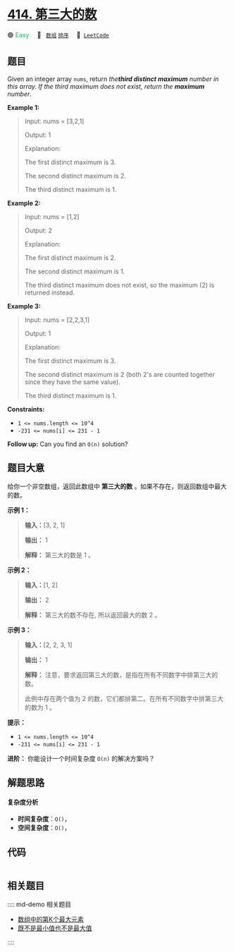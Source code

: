 # [414. 第三大的数](https://leetcode.com/problems/third-maximum-number)

🟢 <font color=#15bd66>Easy</font>&emsp; 🔖&ensp; [`数组`](/leetcode/outline/tag/array.md) [`排序`](/leetcode/outline/tag/sorting.md)&emsp; 🔗&ensp;[`LeetCode`](https://leetcode.com/problems/third-maximum-number)


## 题目

Given an integer array `nums`, return _the**third distinct maximum** number in
this array. If the third maximum does not exist, return the **maximum**
number_.



**Example 1:**

> Input: nums = [3,2,1]
> 
> Output: 1
> 
> Explanation:
> 
> The first distinct maximum is 3.
> 
> The second distinct maximum is 2.
> 
> The third distinct maximum is 1.

**Example 2:**

> Input: nums = [1,2]
> 
> Output: 2
> 
> Explanation:
> 
> The first distinct maximum is 2.
> 
> The second distinct maximum is 1.
> 
> The third distinct maximum does not exist, so the maximum (2) is returned instead.

**Example 3:**

> Input: nums = [2,2,3,1]
> 
> Output: 1
> 
> Explanation:
> 
> The first distinct maximum is 3.
> 
> The second distinct maximum is 2 (both 2's are counted together since they have the same value).
> 
> The third distinct maximum is 1.

**Constraints:**

  * `1 <= nums.length <= 10^4`
  * `-231 <= nums[i] <= 231 - 1`



**Follow up:** Can you find an `O(n)` solution?


## 题目大意

给你一个非空数组，返回此数组中 **第三大的数** 。如果不存在，则返回数组中最大的数。

**示例 1：**

> 
> 
> 
> 
> 
> **输入：**[3, 2, 1]
> 
> **输出：** 1
> 
> **解释：** 第三大的数是 1 。

**示例 2：**

> 
> 
> 
> 
> 
> **输入：**[1, 2]
> 
> **输出：** 2
> 
> **解释：** 第三大的数不存在, 所以返回最大的数 2 。
> 
> 

**示例 3：**

> 
> 
> 
> 
> 
> **输入：**[2, 2, 3, 1]
> 
> **输出：** 1
> 
> **解释：** 注意，要求返回第三大的数，是指在所有不同数字中排第三大的数。
> 
> 此例中存在两个值为 2 的数，它们都排第二。在所有不同数字中排第三大的数为 1 。

**提示：**

  * `1 <= nums.length <= 10^4`
  * `-231 <= nums[i] <= 231 - 1`

**进阶：** 你能设计一个时间复杂度 `O(n)` 的解决方案吗？


## 解题思路

#### 复杂度分析

- **时间复杂度**：`O()`，
- **空间复杂度**：`O()`，

## 代码

```javascript

```

## 相关题目

:::: md-demo 相关题目
- [数组中的第K个最大元素](https://leetcode.com/problems/kth-largest-element-in-an-array)
- [既不是最小值也不是最大值](https://leetcode.com/problems/neither-minimum-nor-maximum)

::::
